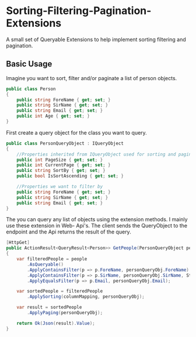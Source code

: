 # Sorting-Filtering-Pagination-Extensions

A small set of Queryable Extensions to help implement sorting filtering and pagination.

## Basic Usage

Imagine you want to sort, filter and/or paginate a list of person objects.

```cs
public class Person
{
    public string ForeName { get; set; }
    public string SirName { get; set; }
    public string Email { get; set; }
    public int Age { get; set; }
}
```

First create a query object for the class you want to query.

```cs
public class PersonQueryObject : IQueryObject
{
    //Properties inherited from IQueryObject used for sorting and pagination
    public int PageSize { get; set; }
    public int CurrentPage { get; set; }
    public string SortBy { get; set; }
    public bool IsSortAscending { get; set; }

    //Properties we want to filter by
    public string ForeName { get; set; }
    public string SirName { get; set; }
    public string Email { get; set; }
}
```

The you can query any list of objects using the extension methods.
I mainly use these extension in Web- Api's. The client sends the QueryObject to the endpoint and the Api returns the result of the query.

```cs
[HttpGet]
public ActionResult<QueryResult<Person>> GetPeople(PersonQueryObject personQueryObj)
{
    var filteredPeople = people
        .AsQueryable()
        .ApplyContainsFilter(p => p.ForeName, personQueryObj.ForeName)
        .ApplyContainsFilter(p => p.SirName, personQueryObj.SirName, StringComparison.OrdinalIgnoreCase)
        .ApplyEqualsFilter(p => p.Email, personQueryObj.Email);

    var sortedPeople = filteredPeople
        .ApplySorting(columnMapping, personQueryObj);

    var result = sortedPeople
        .ApplyPaging(personQueryObj);

    return Ok(Json(result).Value);
}
```
